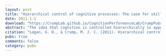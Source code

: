 ```yaml
---
layout: post
title: "Hierarchical control of cognitive processes: The case for skilled typewriting"
date: 2011-1-1
download: "https://CrumpLab.github.io/CognitionPerformanceLab/CrumpPubs/Logan and Crump - 2011.pdf"
abstract: "The idea that cognition is controlled hierarchically is appealing to many but is difficult to demonstrate empirically. Often, nonhierarchical theories can account for the data as well as hierarchical ones do. The purpose of this chapter is to document the case for hierarchical control in skilled typing and present it as an example of a strategy for demonstrating hierarchical control in other cognitive acts. We propose that typing is controlled by two nested feedback loops that can be distinguished in terms of the factors that affect them, that communicate through intermediate representations (words), that know little about how each other work, and rely on different kinds of feedback. We discuss hierarchical control in other skills; the relation between hierarchical control and familiar concepts like automaticity, procedural memory, and implicit knowledge; and the development of hierarchical skills. We end with speculations about the role of hierarchical control in everyday cognition and the search for a meaningful life."
citation: "Logan, G. D., & Crump, M. J. C. (2011). Hierarchical control of cognition and action: The case for skilled typewriting. In Brian Ross (ed.). Psychology of Learning and Motivation, Vol. 54, * Burlington: Academic Press, 1-27."
pubs: true
comments: false
category: pubs
---
```

